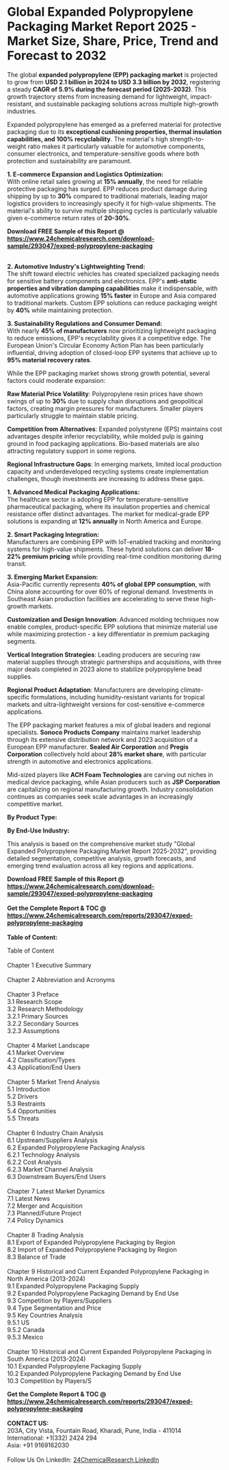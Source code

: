 <h1>Global Expanded Polypropylene Packaging Market Report 2025 - Market Size, Share, Price, Trend and Forecast to 2032</h1><p>The global <strong>expanded polypropylene (EPP) packaging market</strong> is projected to grow from <strong>USD 2.1 billion in 2024 to USD 3.3 billion by 2032</strong>, registering a steady <strong>CAGR of 5.9% during the forecast period (2025-2032)</strong>. This growth trajectory stems from increasing demand for lightweight, impact-resistant, and sustainable packaging solutions across multiple high-growth industries.</p><p>Expanded polypropylene has emerged as a preferred material for protective packaging due to its <strong>exceptional cushioning properties, thermal insulation capabilities, and 100% recyclability</strong>. The material's high strength-to-weight ratio makes it particularly valuable for automotive components, consumer electronics, and temperature-sensitive goods where both protection and sustainability are paramount.</p><p><strong>1. E-commerce Expansion and Logistics Optimization:</strong><br>
With online retail sales growing at <strong>15% annually</strong>, the need for reliable protective packaging has surged. EPP reduces product damage during shipping by up to <strong>30%</strong> compared to traditional materials, leading major logistics providers to increasingly specify it for high-value shipments. The material's ability to survive multiple shipping cycles is particularly valuable given e-commerce return rates of <strong>20-30%</strong>.</p><div><b>Download FREE Sample of this Report @ 
            <a href="https://www.24chemicalresearch.com/download-sample/293047/exped-polypropylene-packaging">
            https://www.24chemicalresearch.com/download-sample/293047/exped-polypropylene-packaging</a></b></div><br><p><strong>2. Automotive Industry's Lightweighting Trend:</strong><br>
The shift toward electric vehicles has created specialized packaging needs for sensitive battery components and electronics. EPP's <strong>anti-static properties and vibration damping capabilities</strong> make it indispensable, with automotive applications growing <strong>15% faster</strong> in Europe and Asia compared to traditional markets. Custom EPP solutions can reduce packaging weight by <strong>40%</strong> while maintaining protection.</p><p><strong>3. Sustainability Regulations and Consumer Demand:</strong><br>
With nearly <strong>45% of manufacturers</strong> now prioritizing lightweight packaging to reduce emissions, EPP's recyclability gives it a competitive edge. The European Union's Circular Economy Action Plan has been particularly influential, driving adoption of closed-loop EPP systems that achieve up to <strong>95% material recovery rates</strong>.</p><p>While the EPP packaging market shows strong growth potential, several factors could moderate expansion:</p><p><strong>Raw Material Price Volatility</strong>: Polypropylene resin prices have shown swings of up to <strong>30%</strong> due to supply chain disruptions and geopolitical factors, creating margin pressures for manufacturers. Smaller players particularly struggle to maintain stable pricing.</p><p><strong>Competition from Alternatives</strong>: Expanded polystyrene (EPS) maintains cost advantages despite inferior recyclability, while molded pulp is gaining ground in food packaging applications. Bio-based materials are also attracting regulatory support in some regions.</p><p><strong>Regional Infrastructure Gaps</strong>: In emerging markets, limited local production capacity and underdeveloped recycling systems create implementation challenges, though investments are increasing to address these gaps.</p><p><strong>1. Advanced Medical Packaging Applications:</strong><br>
The healthcare sector is adopting EPP for temperature-sensitive pharmaceutical packaging, where its insulation properties and chemical resistance offer distinct advantages. The market for medical-grade EPP solutions is expanding at <strong>12% annually</strong> in North America and Europe.</p><p><strong>2. Smart Packaging Integration:</strong><br>
Manufacturers are combining EPP with IoT-enabled tracking and monitoring systems for high-value shipments. These hybrid solutions can deliver <strong>18-22% premium pricing</strong> while providing real-time condition monitoring during transit.</p><p><strong>3. Emerging Market Expansion:</strong><br>
Asia-Pacific currently represents <strong>40% of global EPP consumption</strong>, with China alone accounting for over 60% of regional demand. Investments in Southeast Asian production facilities are accelerating to serve these high-growth markets.</p><p><strong>Customization and Design Innovation</strong>: Advanced molding techniques now enable complex, product-specific EPP solutions that minimize material use while maximizing protection - a key differentiator in premium packaging segments.</p><p><strong>Vertical Integration Strategies</strong>: Leading producers are securing raw material supplies through strategic partnerships and acquisitions, with three major deals completed in 2023 alone to stabilize polypropylene bead supplies.</p><p><strong>Regional Product Adaptation</strong>: Manufacturers are developing climate-specific formulations, including humidity-resistant variants for tropical markets and ultra-lightweight versions for cost-sensitive e-commerce applications.</p><p>The EPP packaging market features a mix of global leaders and regional specialists. <strong>Sonoco Products Company</strong> maintains market leadership through its extensive distribution network and 2023 acquisition of a European EPP manufacturer. <strong>Sealed Air Corporation</strong> and <strong>Pregis Corporation</strong> collectively hold about <strong>28% market share</strong>, with particular strength in automotive and electronics applications.</p><p>Mid-sized players like <strong>ACH Foam Technologies</strong> are carving out niches in medical device packaging, while Asian producers such as <strong>JSP Corporation</strong> are capitalizing on regional manufacturing growth. Industry consolidation continues as companies seek scale advantages in an increasingly competitive market.</p><p><strong>By Product Type:</strong></p><p><strong>By End-Use Industry:</strong></p><p>This analysis is based on the comprehensive market study "Global Expanded Polypropylene Packaging Market Report 2025-2032", providing detailed segmentation, competitive analysis, growth forecasts, and emerging trend evaluation across all key regions and applications.</p><div><b>Download FREE Sample of this Report @ 
            <a href="https://www.24chemicalresearch.com/download-sample/293047/exped-polypropylene-packaging">
            https://www.24chemicalresearch.com/download-sample/293047/exped-polypropylene-packaging</a></b></div><br><div><b>Get the Complete Report & TOC @ 
            <a href="https://www.24chemicalresearch.com/reports/293047/exped-polypropylene-packaging">
            https://www.24chemicalresearch.com/reports/293047/exped-polypropylene-packaging</a></b></div><br>
            <b>Table of Content:</b><p>Table of Content<br />
<br />
Chapter 1 Executive Summary<br />
<br />
Chapter 2 Abbreviation and Acronyms<br />
<br />
Chapter 3 Preface<br />
3.1 Research Scope<br />
3.2 Research Methodology<br />
  3.2.1 Primary Sources<br />
  3.2.2 Secondary Sources<br />
  3.2.3 Assumptions<br />
		<br />
Chapter 4 Market Landscape<br />
4.1 Market Overview<br />
4.2 Classification/Types<br />
4.3 Application/End Users<br />
<br />
Chapter 5 Market Trend Analysis <br />
5.1 Introduction<br />
5.2 Drivers<br />
5.3 Restraints<br />
5.4 Opportunities<br />
5.5 Threats<br />
<br />
Chapter 6 Industry Chain Analysis<br />
6.1 Upstream/Suppliers Analysis<br />
6.2 Expanded Polypropylene Packaging Analysis<br />
  6.2.1 Technology Analysis<br />
  6.2.2 Cost Analysis<br />
  6.2.3 Market Channel Analysis<br />
6.3 Downstream Buyers/End Users<br />
<br />
Chapter 7 Latest Market Dynamics<br />
7.1 Latest News<br />
7.2 Merger and Acquisition<br />
7.3 Planned/Future Project<br />
7.4 Policy Dynamics<br />
<br />
Chapter 8 Trading Analysis<br />
8.1 Export of Expanded Polypropylene Packaging by Region<br />
8.2 Import of Expanded Polypropylene Packaging by Region<br />
8.3 Balance of Trade<br />
<br />
Chapter 9 Historical and Current Expanded Polypropylene Packaging in North America (2013-2024)<br />
9.1 Expanded Polypropylene Packaging Supply <br />
9.2 Expanded Polypropylene Packaging Demand by End Use<br />
9.3 Competition by Players/Suppliers<br />
9.4 Type Segmentation and Price<br />
9.5 Key Countries Analysis<br />
  9.5.1 US<br />
  9.5.2 Canada<br />
  9.5.3 Mexico<br />
<br />
Chapter 10 Historical and Current Expanded Polypropylene Packaging in South America (2013-2024)<br />
10.1 Expanded Polypropylene Packaging Supply <br />
10.2 Expanded Polypropylene Packaging Demand by End Use<br />
10.3 Competition by Players/S</p><div><b>Get the Complete Report & TOC @ 
            <a href="https://www.24chemicalresearch.com/reports/293047/exped-polypropylene-packaging">
            https://www.24chemicalresearch.com/reports/293047/exped-polypropylene-packaging</a></b></div><br><b>CONTACT US:</b><br>
            203A, City Vista, Fountain Road, Kharadi, Pune, India - 411014<br>
            International: +1(332) 2424 294<br>
            Asia: +91 9169162030 <br><br>
            Follow Us On LinkedIn: <a href="https://www.linkedin.com/company/24chemicalresearch/">24ChemicalResearch LinkedIn</a>